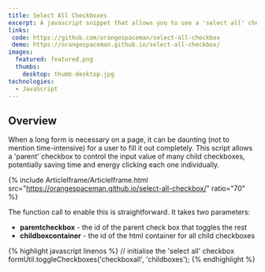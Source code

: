 ```yaml
---
title: Select All Checkboxes
excerpt: A javascript snippet that allows you to use a 'select all' checkbox to automatically fill multiple form elements
links:
 code: https://github.com/orangespaceman/select-all-checkbox
 demo: https://orangespaceman.github.io/select-all-checkbox/
images:
  featured: featured.png
  thumbs:
    desktop: thumb-desktop.jpg
technologies:
  - JavaScript
---
```


## Overview

When a long form is necessary on a page, it can be daunting (not to mention time-intensive) for a user to fill it out completely.  This script allows a 'parent' checkbox to control the input value of many child checkboxes, potentially saving time and energy clicking each one individually.

{% include ArticleIframe/ArticleIframe.html src="https://orangespaceman.github.io/select-all-checkbox/" ratio="70" %}

The function call to enable this is straightforward. It takes two parameters:

  - **parentcheckbox** - the id of the parent check box that toggles the rest
  - **childboxcontainer** - the id of the html container for all child checkboxes

{% highlight javascript linenos %}
// initialise the 'select all' checkbox
formUtil.toggleCheckboxes('checkboxall', 'childboxes');
{% endhighlight %}
